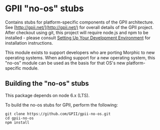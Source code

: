 # GPII "no-os" stubs

Contains stubs for platform-specific components of the GPII architecture. See [http://gpii.net/](http://gpii.net/) for
overall details of the GPII project. After checkout using git, this project will require node.js and npm to be
installed - please consult [Setting Up Your Development Environment](http://wiki.gpii.net/w/Setting_Up_Your_Development_Environment)
for installation instructions.

This module exists to support developers who are porting Morphic to new operating systems.  When adding support for a new operating
system, this "no-os" module can be used as the basis for that OS's new platform-specific module.

## Building the "no-os" stubs

This package depends on node 6.x (LTS).

To build the no-os stubs for GPII, perform the following:

    git clone https://github.com/GPII/gpii-no-os.git
    cd gpii-no-os
    npm install

